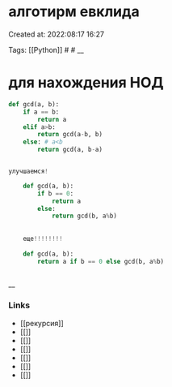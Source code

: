 # алготирм евклида

Created at: 2022:08:17 16:27

Tags: [[Python]] #   #
__ 

# для нахождения НОД
``` python 
def gcd(a, b):
	if a == b:
		return a
	elif a>b:
		return gcd(a-b, b)
	else: # a<b
		return gcd(a, b-a)


улучшаемся!

	def gcd(a, b):
		if b == 0:
			return a
		else:
			return gcd(b, a%b)
	
	
	еще!!!!!!!!
	
	def gcd(a, b):
		return a if b == 0 else gcd(b, a%b)
	

```

__

### Links

- [[рекурсия]]
- [[]]
- [[]]
- [[]]
- [[]]
- [[]]
- [[]]